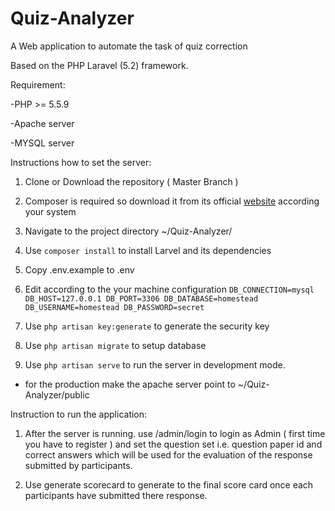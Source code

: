 # Quiz-Analyzer
A Web application to automate the task of quiz correction

Based on the PHP Laravel (5.2) framework.

Requirement:

-PHP >= 5.5.9

-Apache server

-MYSQL server

Instructions how to set the server:

1. Clone or Download the repository ( Master Branch )

2. Composer is required so download it from its official [website](https://getcomposer.org/) according your system

3. Navigate to the project directory ~/Quiz-Analyzer/

4. Use `composer install` to install Larvel and its dependencies   

5. Copy .env.example to .env

6. Edit according to the your machine configuration
        `DB_CONNECTION=mysql
         DB_HOST=127.0.0.1
         DB_PORT=3306
         DB_DATABASE=homestead
         DB_USERNAME=homestead
         DB_PASSWORD=secret`  


7. Use `php artisan key:generate` to generate the security key

8. Use `php artisan migrate` to setup database

9. Use `php artisan serve`  to run the server in development mode.
  - for the production make the apache server point to ~/Quiz-Analyzer/public  

Instruction to run the application:

1. After the server is running. use <host>/admin/login to login as Admin ( first time you have to register ) and set the question set i.e. question paper id and correct answers which will be used for the evaluation of the response submitted by participants.

2. Use generate scorecard to generate to the final score card once each participants have submitted there response.
